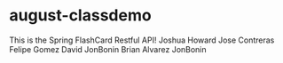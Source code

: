 # august-classdemo
This is the Spring FlashCard Restful API!
Joshua Howard
Jose Contreras
Felipe Gomez
David
JonBonin
Brian Alvarez
JonBonin
